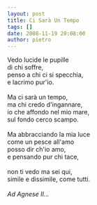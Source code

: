 ```yaml
---
layout: post
title: Ci Sarà Un Tempo
tags: []
date: 2008-11-19 20:08:00
author: pietro
---
```

Vedo lucide le pupille<br/>di chi soffre,<br/>penso a chi ci si specchia,<br/>e lacrimo pur'io.<br/><br/>Ma ci sarà un tempo,<br/>ma chi credo d'ingannare,<br/>io che affondo nel mio mare,<br/>sul fondo cerco scampo.<br/><br/>Ma abbracciando la mia luce<br/>come un pesce all'amo<br/>posso dir ch'io amo,<br/>e pensando pur chi tace,<br/><br/>non ti vedo ma sei qui,<br/>simile e dissimile, come tutti.<br/><br/><span style="font-style: italic">Ad Agnese II...</span>
